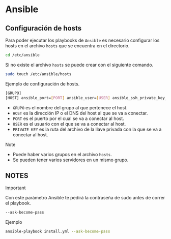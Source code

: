 # Ansible

## Configuración de hosts

Para poder ejecutar los playbooks de `Ansible` es necesario configurar los hosts en el archivo `hosts` que se encuentra en el directorio.
```bash
cd /etc/ansible
```
Si no existe el archivo `hosts` se puede crear con el siguiente comando.
```bash
sudo touch /etc/ansible/hosts
```

Ejemplo de configuración de hosts.
```bash
[GRUPO]
[HOST] ansible_port=[PORT] ansible_user=[USER] ansible_ssh_private_key_file=[PRIVATE KEY]
```

- `GRUPO` es el nombre del grupo al que pertenece el host.
- `HOST` es la dirección IP o el DNS del host al que se va a conectar.
- `PORT` es el puerto por el cual se va a conectar al host.
- `USER` es el usuario con el que se va a conectar al host.
- `PRIVATE KEY` es la ruta del archivo de la llave privada con la que se va a conectar al host.

> [!NOTE]
> - Puede haber varios grupos en el archivo `hosts`.
> - Se pueden tener varios servidores en un mismo grupo.

## NOTES

> [!IMPORTANT]
> Con este parámetro Ansible te pedirá la contraseña de sudo antes de correr el playbook.
> 
>  ```bash
> --ask-become-pass
>  ```
> 
> Ejemplo
>  ```bash
> ansible-playbook install.yml --ask-become-pass
>  ```
